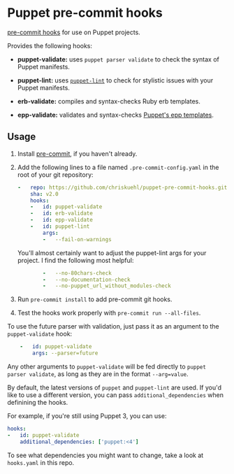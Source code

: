 Puppet pre-commit hooks
=========

[pre-commit hooks](http://pre-commit.com/) for use on Puppet projects.

Provides the following hooks:

* **puppet-validate:** uses `puppet parser validate` to check the syntax of
  Puppet manifests.

* **puppet-lint:** uses [`puppet-lint`](http://puppet-lint.com/) to check for
  stylistic issues with your Puppet manifests.

* **erb-validate:** compiles and syntax-checks Ruby erb templates.

* **epp-validate:** validates and syntax-checks [Puppet's epp templates][epp].


[epp]: https://docs.puppet.com/puppet/latest/lang_template_epp.html

## Usage

1. Install [pre-commit](http://pre-commit.com/), if you haven't already.

2. Add the following lines to a file named `.pre-commit-config.yaml` in the
   root of your git repository:

    ```yaml
    -   repo: https://github.com/chriskuehl/puppet-pre-commit-hooks.git
        sha: v2.0
        hooks:
        -   id: puppet-validate
        -   id: erb-validate
        -   id: epp-validate
        -   id: puppet-lint
            args:
            -   --fail-on-warnings
    ```

    You'll almost certainly want to adjust the puppet-lint args for your
    project. I find the following most helpful:

    ```yaml
            -   --no-80chars-check
            -   --no-documentation-check
            -   --no-puppet_url_without_modules-check
    ```

3. Run `pre-commit install` to add pre-commit git hooks.

4. Test the hooks work properly with `pre-commit run --all-files`.

To use the future parser with validation, just pass it as an argument
to the `puppet-validate` hook:

```yaml
    -   id: puppet-validate
        args: --parser=future
```

Any other arguments to `puppet-validate` will be fed directly to
`puppet parser validate`, as long as they are in the format `--arg=value`.

By default, the latest versions of `puppet` and `puppet-lint` are used. If
you'd like to use a different version, you can pass `additional_dependencies`
when definining the hooks.

For example, if you're still using Puppet 3, you can use:

```yaml
hooks:
-   id: puppet-validate
    additional_dependencies: ['puppet:<4']
```

To see what dependencies you might want to change, take a look at
`hooks.yaml` in this repo.
